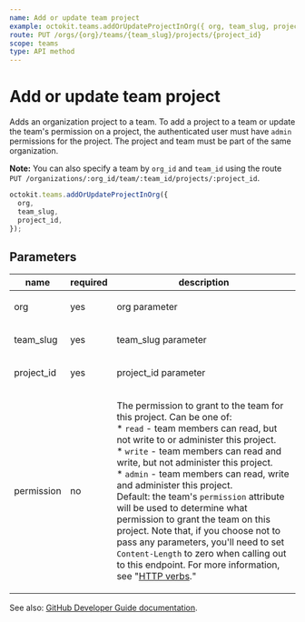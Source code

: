 ```yaml
---
name: Add or update team project
example: octokit.teams.addOrUpdateProjectInOrg({ org, team_slug, project_id })
route: PUT /orgs/{org}/teams/{team_slug}/projects/{project_id}
scope: teams
type: API method
---
```


# Add or update team project

Adds an organization project to a team. To add a project to a team or update the team's permission on a project, the authenticated user must have `admin` permissions for the project. The project and team must be part of the same organization.

**Note:** You can also specify a team by `org_id` and `team_id` using the route `PUT /organizations/:org_id/team/:team_id/projects/:project_id`.

```js
octokit.teams.addOrUpdateProjectInOrg({
  org,
  team_slug,
  project_id,
});
```

## Parameters

<table>
  <thead>
    <tr>
      <th>name</th>
      <th>required</th>
      <th>description</th>
    </tr>
  </thead>
  <tbody>
    <tr><td>org</td><td>yes</td><td>

org parameter

</td></tr>
<tr><td>team_slug</td><td>yes</td><td>

team_slug parameter

</td></tr>
<tr><td>project_id</td><td>yes</td><td>

project_id parameter

</td></tr>
<tr><td>permission</td><td>no</td><td>

The permission to grant to the team for this project. Can be one of:  
\* `read` - team members can read, but not write to or administer this project.  
\* `write` - team members can read and write, but not administer this project.  
\* `admin` - team members can read, write and administer this project.  
Default: the team's `permission` attribute will be used to determine what permission to grant the team on this project. Note that, if you choose not to pass any parameters, you'll need to set `Content-Length` to zero when calling out to this endpoint. For more information, see "[HTTP verbs](https://developer.github.com/v3/#http-verbs)."

</td></tr>
  </tbody>
</table>

See also: [GitHub Developer Guide documentation](https://developer.github.com/v3/teams/#add-or-update-team-project).
